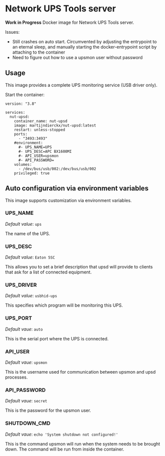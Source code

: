 # Network UPS Tools server

**Work in Progress** Docker image for Network UPS Tools server.

Issues:
- Still crashes on auto start. Circumvented by adjusting the entrypoint to an eternal sleep, and manually starting the docker-entrypoint script by attaching to the container
- Need to figure out how to use a upsmon user without password

## Usage

This image provides a complete UPS monitoring service (USB driver only).

Start the container:

```
version: "3.8"

services:
  nut-upsd:
    container_name: nut-upsd
    image: martijndierckx/nut-upsd:latest
    restart: unless-stopped
    ports:
      - "3493:3493"
    #environment:
      #- UPS_NAME=UPS
      #- UPS_DESC=APC BX1600MI
      #- API_USER=upsmon
      #- API_PASSWORD=
    volumes:
      - /dev/bus/usb/002:/dev/bus/usb/002
    privileged: true
```

## Auto configuration via environment variables

This image supports customization via environment variables.

### UPS_NAME

*Default value*: `ups`

The name of the UPS.

### UPS_DESC

*Default value*: `Eaton 5SC`

This allows you to set a brief description that upsd will provide to clients that ask for a list of connected equipment.

### UPS_DRIVER

*Default value*: `usbhid-ups`

This specifies which program will be monitoring this UPS.

### UPS_PORT

*Default vaue*: `auto`

This is the serial port where the UPS is connected.

### API_USER

*Default vaue*: `upsmon`

This is the username used for communication between upsmon and upsd processes.

### API_PASSWORD

*Default vaue*: `secret`

This is the password for the upsmon user.

### SHUTDOWN_CMD

*Default vaue*: `echo 'System shutdown not configured!'`

This is the command upsmon will run when the system needs to be brought down. The command will be run from inside the container.

